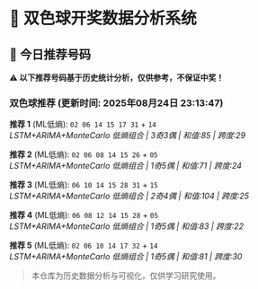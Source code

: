 # 🎯 双色球开奖数据分析系统

<!-- BEGIN:recommendations -->
## 🎯 今日推荐号码

**⚠️ 以下推荐号码基于历史统计分析，仅供参考，不保证中奖！**

### 双色球推荐 (更新时间: 2025年08月24日 23:13:47)

**推荐 1** (ML低熵): `02 06 14 15 17 31` + `14`  
*LSTM+ARIMA+MonteCarlo 低熵组合 | 3奇3偶 | 和值:85 | 跨度:29*

**推荐 2** (ML低熵): `02 06 08 14 15 26` + `05`  
*LSTM+ARIMA+MonteCarlo 低熵组合 | 1奇5偶 | 和值:71 | 跨度:24*

**推荐 3** (ML低熵): `06 10 14 15 28 31` + `15`  
*LSTM+ARIMA+MonteCarlo 低熵组合 | 2奇4偶 | 和值:104 | 跨度:25*

**推荐 4** (ML低熵): `06 08 12 14 15 28` + `05`  
*LSTM+ARIMA+MonteCarlo 低熵组合 | 1奇5偶 | 和值:83 | 跨度:22*

**推荐 5** (ML低熵): `02 06 10 14 17 32` + `14`  
*LSTM+ARIMA+MonteCarlo 低熵组合 | 1奇5偶 | 和值:81 | 跨度:30*

<!-- END:recommendations -->












> 本仓库为历史数据分析与可视化，仅供学习研究使用。
